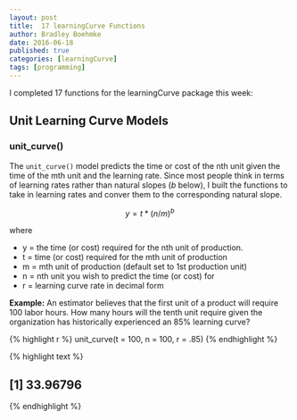 ```yaml
---
layout: post
title:  17 learningCurve Functions
author: Bradley Boehmke
date: 2016-06-18
published: true
categories: [learningCurve]
tags: [programming]
---
```


<script type="text/javascript" async
  src="//cdn.mathjax.org/mathjax/latest/MathJax.js?config=TeX-MML-AM_CHTML">
</script>

I completed 17 functions for the learningCurve package this week:

## Unit Learning Curve Models

### unit_curve()
The `unit_curve()` model predicts the time or cost of the nth unit given the time of the mth unit and the learning rate. Since most people think in terms of learning rates rather than natural slopes ($b$ below), I built the functions to take in learning rates and conver them to the corresponding natural slope.

$$y = t * (n/m)^b$$

where

- y = the time (or cost) required for the nth unit of production.
- t = time (or cost) required for the mth unit of production
- m = mth unit of production (default set to 1st production unit)
- n = nth unit you wish to predict the time (or cost) for
- r = learning curve rate in decimal form



**Example:** An estimator believes that the first unit of a product will require 100 labor hours. How many hours will the tenth unit require given the organization has historically experienced an 85% learning curve?


{% highlight r %}
unit_curve(t = 100, n = 100, r = .85)
{% endhighlight %}



{% highlight text %}
## [1] 33.96796
{% endhighlight %}

